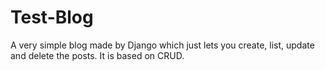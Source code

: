 # Test-Blog

A very simple blog made by Django which just lets you create, list, update and delete the posts. It is based on CRUD.
